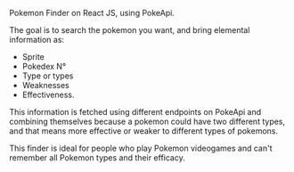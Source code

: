 Pokemon Finder on React JS, using PokeApi.

The goal is to search the pokemon you want, and bring elemental information as:

- Sprite
- Pokedex N°
- Type or types
- Weaknesses
- Effectiveness.

This information is fetched using different endpoints on PokeApi and combining themselves because a pokemon could have two different types, and that means more effective or weaker to different types of pokemons. 

This finder is ideal for people who play Pokemon videogames and can't remember all Pokemon types and their efficacy.



